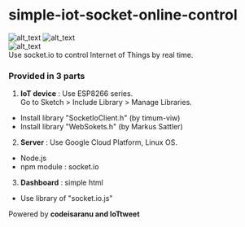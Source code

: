 # simple-iot-socket-online-control
![alt_text](https://img.shields.io/badge/bulid-passing-brightgreen.svg "bulidpassing")
![alt_text](https://img.shields.io/badge/Compatible-ESP8266-green.svg "bulidpassing")<br>
![alt_text](https://img.shields.io/badge/Run-Google%20Cloud%20Platform-blue.svg "bulidpassing")<br>
Use socket.io to control Internet of Things by real time.

### Provided in 3 parts
1. **IoT device** : Use ESP8266 series.<br>
Go to Sketch > Include Library > Manage Libraries.<br>
- Install library "SocketIoClient.h" (by timum-viw)<br>
- Install library "WebSokets.h" (by Markus Sattler)<br>

2. **Server** : Use Google Cloud Platform, Linux OS.<br>
- Node.js
- npm module : socket.io

3. **Dashboard** : simple html
- Use library of "socket.io.js"

Powered by **codeisaranu and IoTtweet**
